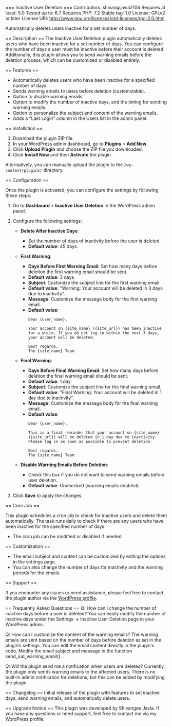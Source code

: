 === Inactive User Deletion ===
Contributors: shivangijavia2106
Requires at least: 5.0
Tested up to: 6.7
Requires PHP: 7.2
Stable tag: 1.0
License: GPLv2 or later
License URI: http://www.gnu.org/licenses/old-licenses/gpl-2.0.html

Automatically deletes users inactive for a set number of days.

== Description ==
The Inactive User Deletion plugin automatically deletes users who have been inactive for a set number of days. You can configure the number of days a user must be inactive before their account is deleted. Additionally, this plugin allows you to send warning emails before the deletion process, which can be customized or disabled entirely.

== Features ==

- Automatically deletes users who have been inactive for a specified number of days.
- Sends warning emails to users before deletion (customizable).
- Option to disable warning emails.
- Option to modify the number of inactive days, and the timing for sending warning emails.
- Option to personalize the subject and content of the warning emails.
- Adds a "Last Login" column in the Users list in the admin panel.

== Installation ==
1. Download the plugin ZIP file.
2. In your WordPress admin dashboard, go to **Plugins** > **Add New**.
3. Click **Upload Plugin** and choose the ZIP file you downloaded.
4. Click **Install Now** and then **Activate** the plugin.

Alternatively, you can manually upload the plugin to the `/wp-content/plugins/` directory.

== Configuration ==

Once the plugin is activated, you can configure the settings by following these steps:

1. Go to **Dashboard** > **Inactive User Deletion** in the WordPress admin panel.
2. Configure the following settings:

   - **Delete After Inactive Days**:
     - Set the number of days of inactivity before the user is deleted.
     - **Default value**: 45 days.

   - **First Warning**:
     - **Days Before First Warning Email**: Set how many days before deletion the first warning email should be sent.
     - **Default value**: 3 days.
     - **Subject**: Customize the subject line for the first warning email.
     - **Default value**: "Warning: Your account will be deleted in 3 days due to inactivity".
     - **Message**: Customize the message body for the first warning email.
     - **Default value**: 
       ```
       Dear {user_name},

       Your account on {site_name} ({site_url}) has been inactive for a while. If you do not log in within the next 3 days, your account will be deleted.

       Best regards,
       The {site_name} Team
       ```

   - **Final Warning**:
     - **Days Before Final Warning Email**: Set how many days before deletion the final warning email should be sent.
     - **Default value**: 1 day.
     - **Subject**: Customize the subject line for the final warning email.
     - **Default value**: "Final Warning: Your account will be deleted in 1 day due to inactivity".
     - **Message**: Customize the message body for the final warning email.
     - **Default value**:
       ```
       Dear {user_name},

       This is a final reminder that your account on {site_name} ({site_url}) will be deleted in 1 day due to inactivity. Please log in as soon as possible to prevent deletion.

       Best regards,
       The {site_name} Team
       ```

   - **Disable Warning Emails Before Deletion**:
     - Check this box if you do not want to send warning emails before user deletion.
     - **Default value**: Unchecked (warning emails enabled).

3. Click **Save** to apply the changes.

== Cron Job ==

This plugin schedules a cron job to check for inactive users and delete them automatically. The task runs daily to check if there are any users who have been inactive for the specified number of days.

- The cron job can be modified or disabled if needed.

== Customization ==

- The email subject and content can be customized by editing the options in the settings page.
- You can also change the number of days for inactivity and the warning periods for the emails.

== Support ==

If you encounter any issues or need assistance, please feel free to contact the plugin author via the [WordPress profile](https://profiles.wordpress.org/shivangijavia2106/).

== Frequently Asked Questions ==
Q: How can I change the number of inactive days before a user is deleted?
You can easily modify the number of inactive days under the Settings → Inactive User Deletion page in your WordPress admin.

Q: How can I customize the content of the warning emails?
The warning emails are sent based on the number of days before deletion as set in the plugin’s settings. You can edit the email content directly in the plugin\'s code. Modify the email subject and message in the function send_iud_warning_email().

Q: Will the plugin send me a notification when users are deleted?
Currently, the plugin only sends warning emails to the affected users. There is no built-in admin notification for deletions, but this can be added by modifying the plugin.

== Changelog ==
Initial release of the plugin with features to set inactive days, send warning emails, and automatically delete users.

== Upgrade Notice ==
This plugin was developed by Shivangee Javia. If you have any questions or need support, feel free to contact me via my WordPress profile.
